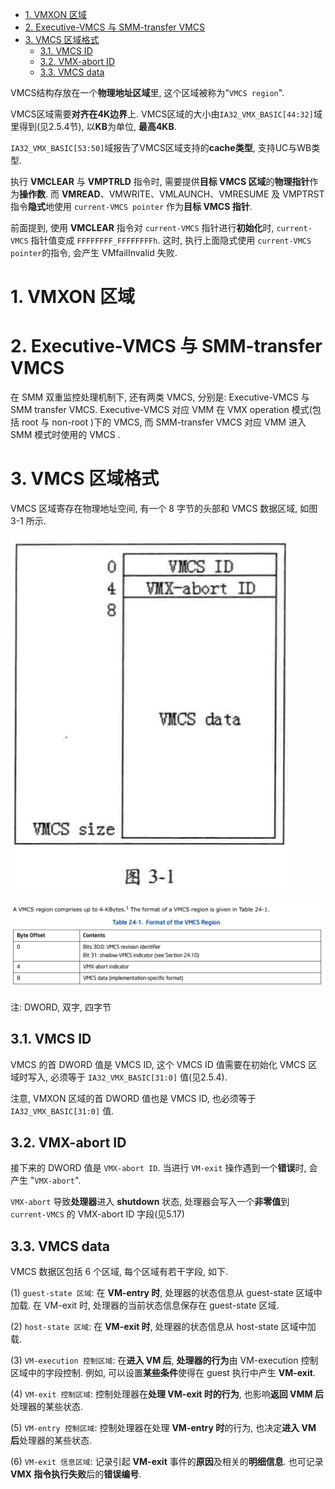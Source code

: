 
<!-- @import "[TOC]" {cmd="toc" depthFrom=1 depthTo=6 orderedList=false} -->

<!-- code_chunk_output -->

- [1. VMXON 区域](#1-vmxon-区域)
- [2. Executive-VMCS 与 SMM-transfer VMCS](#2-executive-vmcs-与-smm-transfer-vmcs)
- [3. VMCS 区域格式](#3-vmcs-区域格式)
  - [3.1. VMCS ID](#31-vmcs-id)
  - [3.2. VMX-abort ID](#32-vmx-abort-id)
  - [3.3. VMCS data](#33-vmcs-data)

<!-- /code_chunk_output -->

VMCS结构存放在一个**物理地址区域**里, 这个区域被称为"`VMCS region`". 

VMCS区域需要**对齐在4K边界**上. VMCS区域的大小由`IA32_VMX_BASIC[44:32]`域里得到(见2.5.4节), 以**KB**为单位, **最高4KB**. 

`IA32_VMX_BASIC[53:50]`域报告了VMCS区域支持的**cache类型**, 支持UC与WB类型.

执行 **VMCLEAR** 与 **VMPTRLD** 指令时, 需要提供**目标 VMCS 区域**的**物理指针**作为**操作数**. 而 **VMREAD**、VMWRITE、VMLAUNCH、VMRESUME 及 VMPTRST 指令**隐式**地使用 `current-VMCS pointer` 作为**目标 VMCS 指针**.

前面提到, 使用 **VMCLEAR** 指令对 `current-VMCS` 指针进行**初始化**时, `current-VMCS` 指针值变成 `FFFFFFFF_FFFFFFFFh`. 这时, 执行上面隐式使用 `current-VMCS pointer`的指令, 会产生 VMfailInvalid 失败.

# 1. VMXON 区域



# 2. Executive-VMCS 与 SMM-transfer VMCS

在 SMM 双重监控处理机制下, 还有两类 VMCS, 分别是: Executive-VMCS 与 SMM transfer VMCS. Executive-VMCS 对应 VMM 在 VMX operation 模式(包括 root 与 non-root )下的 VMCS, 而 SMM-transfer VMCS 对应 VMM 进入 SMM 模式时使用的 VMCS .



# 3. VMCS 区域格式

VMCS 区域寄存在物理地址空间, 有一个 8 字节的头部和 VMCS 数据区域, 如图 3-1 所示.

![2020-02-25-17-00-58.png](./images/2020-02-25-17-00-58.png)

![2020-02-23-23-03-54.png](./images/2020-02-23-23-03-54.png)

注: DWORD, 双字, 四字节

## 3.1. VMCS ID

VMCS 的首 DWORD 值是 VMCS ID, 这个 VMCS ID 值需要在初始化 VMCS 区域时写入, 必须等于 `IA32_VMX_BASIC[31:0]` 值(见2.5.4). 

注意, VMXON 区域的首 DWORD 值也是 VMCS ID, 也必须等于 `IA32_VMX_BASIC[31:0]` 值.

## 3.2. VMX-abort ID

接下来的 DWORD 值是 `VMX-abort ID`. 当进行 `VM-exit` 操作遇到一个**错误**时, 会产生 "`VMX-abort`". 

`VMX-abort` 导致**处理器**进入 **shutdown** 状态, 处理器会写入一个**非零值**到 `current-VMCS` 的 VMX-abort ID 字段(见5.17)

## 3.3. VMCS data

VMCS 数据区包括 6 个区域, 每个区域有若干字段, 如下.

(1) `guest-state 区域`: 在 **VM-entry 时**, 处理器的状态信息从 guest-state 区域中加载. 在 VM-exit 时, 处理器的当前状态信息保存在 guest-state 区域.

(2) `host-state 区域`: 在 **VM-exit 时**, 处理器的状态信息从 host-state 区域中加载.

(3) `VM-execution 控制区域`: 在**进入 VM 后**, **处理器的行为**由 VM-execution 控制区域中的字段控制. 例如, 可以设置**某些条件**使得在 guest 执行中产生 **VM-exit**.

(4) `VM-exit 控制区域`: 控制处理器在**处理 VM-exit 时的行为**, 也影响**返回 VMM 后**处理器的某些状态.

(5) `VM-entry 控制区域`: 控制处理器在处理 **VM-entry 时**的行为, 也决定**进入 VM 后**处理器的某些状态.

(6) `VM-exit 信息区域`: 记录引起 **VM-exit** 事件的**原因**及相关的**明细信息**. 也可记录 **VMX 指令执行失败**后的**错误编号**.